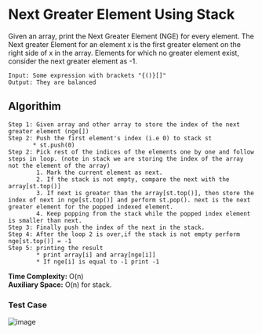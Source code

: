 #  Next Greater Element Using Stack

Given an array, print the Next Greater Element (NGE) for every element. The Next greater Element for an element x is the first greater element on the right side of x in the array. Elements for which no greater element exist, consider the next greater element as -1. 
```
Input: Some expression with brackets "{()}[]"
Output: They are balanced
```

## Algorithim
```
Step 1: Given array and other array to store the index of the next greater element (nge[]) 
Step 2: Push the first element's index (i.e 0) to stack st
       * st.push(0) 
Step 2: Pick rest of the indices of the elements one by one and follow steps in loop. (note in stack we are storing the index of the array not the element of the array)
        1. Mark the current element as next.
        2. If the stack is not empty, compare the next with the array[st.top()]
        3. If next is greater than the array[st.top()], then store the index of next in nge[st.top()] and perform st.pop(). next is the next greater element for the popped indexed element.
        4. Keep popping from the stack while the popped index element is smaller than next. 
Step 3: Finally push the index of the next in the stack.
Step 4: After the loop 2 is over,if the stack is not empty perform nge[st.top()] = -1
Step 5: printing the result
        * print array[i] and array[nge[i]]
        * If nge[i] is equal to -1 print -1
```

**Time Complexity:** O(n)  
**Auxiliary Space:** O(n) for stack.

### Test Case

![image](/images/output.png)


